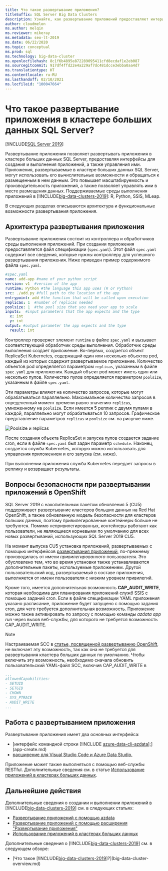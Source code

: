 ```yaml
---
title: Что такое развертывание приложения?
titleSuffix: SQL Server Big Data Clusters
description: Узнайте, как развертывание приложений предоставляет интерфейсы для создания и запуска приложений, а также управления ими в кластере больших данных SQL Server 2019.
author: cloudmelon
ms.author: melqin
ms.reviewer: mikeray
ms.metadata: seo-lt-2019
ms.date: 06/22/2020
ms.topic: conceptual
ms.prod: sql
ms.technology: big-data-cluster
ms.openlocfilehash: 8c1f6b4895e872289095411cfd8ecdaf1e2eb087
ms.sourcegitcommit: 917df4ffd22e4a229af7dc481dcce3ebba0aa4d7
ms.translationtype: HT
ms.contentlocale: ru-RU
ms.lasthandoff: 02/10/2021
ms.locfileid: "100047664"
---
```

# <a name="what-is-application-deployment-on-a-sql-server-big-data-cluster"></a>Что такое развертывание приложения в кластере больших данных SQL Server?

[!INCLUDE[SQL Server 2019](../includes/applies-to-version/sqlserver2019.md)]

Развертывание приложения позволяет развертывать приложения в кластере больших данных SQL Server, предоставляя интерфейсы для создания и выполнения приложений, а также управления ими. Приложения, развертываемые в кластере больших данных SQL Server, могут использовать его вычислительные возможности и обращаться к размещенным в нем данным. Это повышает масштабируемость и производительность приложений, а также позволяет управлять ими в месте размещения данных. Поддерживаемые среды выполнения приложений в [!INCLUDE[big-data-clusters-2019](../includes/ssbigdataclusters-ss-nover.md)]: R, Python, SSIS, MLeap.

В следующих разделах описываются архитектура и функциональные возможности развертывания приложения.

## <a name="application-deployment-architecture"></a>Архитектура развертывания приложения

Развертывание приложения состоит из контроллера и обработчиков среды выполнения приложений. При создании приложения предоставляется файл спецификации (`spec.yaml`). Этот файл `spec.yaml` содержит все сведения, которые нужны контроллеру для успешного развертывания приложения. Ниже приведен пример содержимого файла `spec.yaml`.

```yaml
#spec.yaml
name: add-app #name of your python script
version: v1  #version of the app
runtime: Python #the language this app uses (R or Python)
src: ./add.py #full path to the location of the app
entrypoint: add #the function that will be called upon execution
replicas: 1  #number of replicas needed
poolsize: 1  #the pool size that you need your app to scale
inputs:  #input parameters that the app expects and the type
  x: int
  y: int
output: #output parameter the app expects and the type
  result: int
```

Контроллер проверяет элемент `runtime` в файле `spec.yaml` и вызывает соответствующий обработчик среды выполнения. Обработчик среды выполнения создает приложение. Во-первых, создается объект ReplicaSet Kubernetes, содержащий один или несколько объектов pod, каждый из которых содержит развертываемое приложение. Количество объектов pod определяется параметром `replicas`, указанным в файле `spec.yaml` для приложения. Каждый объект pod может иметь один или несколько пулов. Количество пулов определяется параметром `poolsize`, указанным в файле `spec.yaml`.

Эти параметры влияют на количество запросов, которые могут обрабатываться параллельно. Максимальное количество запросов в определенный момент времени равно значению `replicas`, умноженному на `poolsize`. Если имеется 5 реплик с двумя пулами в каждой, параллельно могут обрабатываться 10 запросов. Графическое представление параметров `replicas` и `poolsize` см. на рисунке ниже.

![Poolsize и replicas](media/big-data-cluster-create-apps/poolsize-vs-replicas.png)

После создания объекта ReplicaSet и запуска пулов создается задание cron, если в файле `spec.yaml` был задан параметр `schedule`. Наконец, создается служба Kubernetes, которую можно использовать для управления приложением и его запуска (см. ниже).

При выполнении приложения служба Kubernetes передает запросы в реплику и возвращает результаты.

## <a name="security-considerations-for-applications-deployments-on-openshift"></a><a id="app-deploy-security"></a> Вопросы безопасности при развертывании приложений в OpenShift

SQL Server 2019 с накопительным пакетом обновления 5 (CU5) поддерживает развертывание кластеров больших данных на Red Hat OpenShift, а также обновленную модель безопасности для кластеров больших данных, поэтому привилегированные контейнеры больше не требуются. Помимо непривилегированных, контейнеры работают как пользователи, не являющиеся корневыми по умолчанию для всех новых развертываний, использующих SQL Server 2019 CU5.

На момент выпуска CU5 установка приложений, развертываемых с помощью интерфейсов [развертывания приложений](), по-прежнему производилась от имени *привилегированного* пользователя. Это обусловлено тем, что во время установки также устанавливаются дополнительные пакеты, используемые приложением. Другой пользовательский код, развертываемый в составе приложения, выполняется от имени пользователя с низким уровнем привилегий. 

Кроме того, имеется дополнительная возможность **CAP_AUDIT_WRITE**, которая необходима для планирования приложений служб SSIS с помощью заданий cron. Если в файле спецификации YAML приложения указано расписание, приложение будет запущено с помощью задания cron, для чего требуется дополнительная возможность.  Приложение можно также активировать по запросу с помощью команды *azdata app run* через вызов веб-службы, для которого не требуется возможность CAP_AUDIT_WRITE. 

> [!NOTE]
> Настраиваемая SCC в [статье, посвященной развертыванию OpenShift](deploy-openshift.md), не включает эту возможность, так как она не требуется для развертывания кластера больших данных по умолчанию. Чтобы включить эту возможность, необходимо сначала обновить пользовательский YAML-файл SCC, включив CAP_AUDIT_WRITE в 

```yml
...
allowedCapabilities:
- SETUID
- SETGID
- CHOWN
- SYS_PTRACE
- AUDIT_WRITE
...
```

## <a name="how-to-work-with-application-deployment"></a>Работа с развертыванием приложения

Развертывание приложения имеет два основных интерфейса: 
- [интерфейс командной строки [!INCLUDE [azure-data-cli-azdata](../includes/azure-data-cli-azdata.md)];](app-create.md)
- [расширение для Visual Studio Code и Azure Data Studio.](app-deployment-extension.md)

Приложение может также выполняться с помощью веб-службы RESTful. Дополнительные сведения см. в статье [Использование приложений в кластерах больших данных](app-consume.md).

## <a name="next-steps"></a>Дальнейшие действия

Дополнительные сведения о создании и выполнении приложений в [!INCLUDE[big-data-clusters-2019](../includes/ssbigdataclusters-ss-nover.md)] см. в следующих статьях:

- [Развертывание приложений с помощью azdata](app-create.md)
- [Развертывание приложений с помощью расширения "Развертывание приложения"](app-deployment-extension.md)
- [Использование приложений в кластерах больших данных](app-consume.md)

Дополнительные сведения о [!INCLUDE[big-data-clusters-2019](../includes/ssbigdataclusters-ss-nover.md)] см. в следующем обзоре:

- [Что такое [!INCLUDE[big-data-clusters-2019](../includes/ssbigdataclusters-ver15.md)]?](big-data-cluster-overview.md)